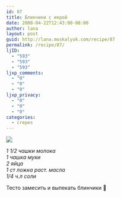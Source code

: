 ```yaml
---
id: 87
title: Блинчики с икрой
date: 2008-04-22T12:43:00-08:00
author: lana
layout: post
guid: http://lana.moskalyuk.com/recipe/87
permalink: /recipe/87/
ljID:
  - "593"
  - "593"
  - "593"
ljxp_comments:
  - "0"
  - "0"
  - "0"
ljxp_privacy:
  - "0"
  - "0"
  - "0"
categories:
  - crepes
---
```

![](http://farm4.static.flickr.com/3198/2434836180_3eab82a276.jpg?v=0)

_1 1/2 чашки молока  
1 чашка муки  
2 яйца  
1 ст ложка раст. масла  
1/4 ч.л соли_

Тесто замесить и выпекать блинчики 🙂
